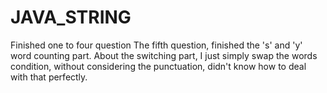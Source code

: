 # JAVA_STRING

Finished one to four question
The fifth question, finished the 's' and 'y' word counting part. About the switching part, I just simply swap the words condition, without considering the punctuation,
didn't know how to deal with that perfectly.

